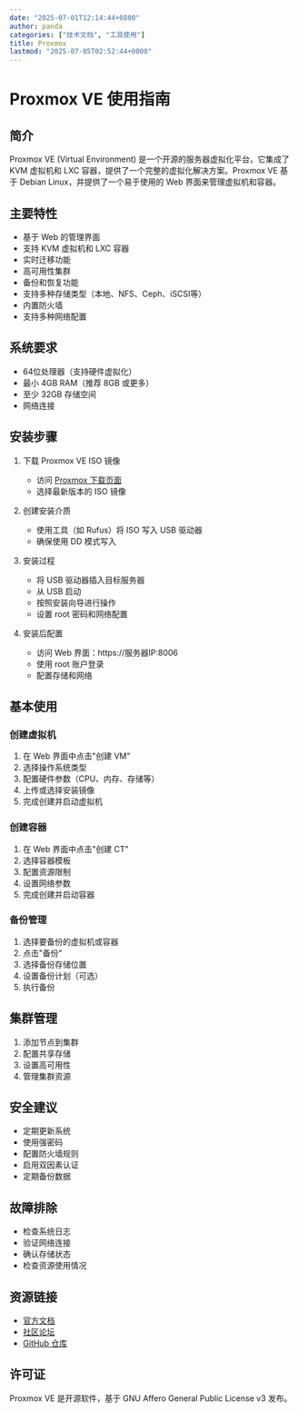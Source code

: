 ```yaml
---
date: "2025-07-01T12:14:44+0800"
author: panda
categories: ["技术文档", "工具使用"]
title: Proxmox
lastmod: "2025-07-05T02:52:44+0000"
---
```


# Proxmox VE 使用指南

## 简介
Proxmox VE (Virtual Environment) 是一个开源的服务器虚拟化平台，它集成了 KVM 虚拟机和 LXC 容器，提供了一个完整的虚拟化解决方案。Proxmox VE 基于 Debian Linux，并提供了一个易于使用的 Web 界面来管理虚拟机和容器。

## 主要特性
- 基于 Web 的管理界面
- 支持 KVM 虚拟机和 LXC 容器
- 实时迁移功能
- 高可用性集群
- 备份和恢复功能
- 支持多种存储类型（本地、NFS、Ceph、iSCSI等）
- 内置防火墙
- 支持多种网络配置

## 系统要求
- 64位处理器（支持硬件虚拟化）
- 最小 4GB RAM（推荐 8GB 或更多）
- 至少 32GB 存储空间
- 网络连接

## 安装步骤
1. 下载 Proxmox VE ISO 镜像
   - 访问 [Proxmox 下载页面](https://www.proxmox.com/en/downloads)
   - 选择最新版本的 ISO 镜像

2. 创建安装介质
   - 使用工具（如 Rufus）将 ISO 写入 USB 驱动器
   - 确保使用 DD 模式写入

3. 安装过程
   - 将 USB 驱动器插入目标服务器
   - 从 USB 启动
   - 按照安装向导进行操作
   - 设置 root 密码和网络配置

4. 安装后配置
   - 访问 Web 界面：https://服务器IP:8006
   - 使用 root 账户登录
   - 配置存储和网络

## 基本使用
### 创建虚拟机
1. 在 Web 界面中点击"创建 VM"
2. 选择操作系统类型
3. 配置硬件参数（CPU、内存、存储等）
4. 上传或选择安装镜像
5. 完成创建并启动虚拟机

### 创建容器
1. 在 Web 界面中点击"创建 CT"
2. 选择容器模板
3. 配置资源限制
4. 设置网络参数
5. 完成创建并启动容器

### 备份管理
1. 选择要备份的虚拟机或容器
2. 点击"备份"
3. 选择备份存储位置
4. 设置备份计划（可选）
5. 执行备份

## 集群管理
1. 添加节点到集群
2. 配置共享存储
3. 设置高可用性
4. 管理集群资源

## 安全建议
- 定期更新系统
- 使用强密码
- 配置防火墙规则
- 启用双因素认证
- 定期备份数据

## 故障排除
- 检查系统日志
- 验证网络连接
- 确认存储状态
- 检查资源使用情况

## 资源链接
- [官方文档](https://pve.proxmox.com/wiki/Main_Page)
- [社区论坛](https://forum.proxmox.com/)
- [GitHub 仓库](https://github.com/proxmox)

## 许可证
Proxmox VE 是开源软件，基于 GNU Affero General Public License v3 发布。 